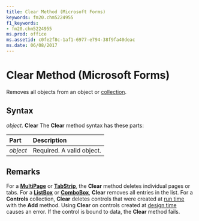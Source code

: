```yaml
---
title: Clear Method (Microsoft Forms)
keywords: fm20.chm5224955
f1_keywords:
- fm20.chm5224955
ms.prod: office
ms.assetid: c0fe2f8c-1af1-6977-e794-38f9fa40deac
ms.date: 06/08/2017
---
```



# Clear Method (Microsoft Forms)



Removes all objects from an object or [collection](../../Glossary/vbe-glossary.md#collection).

## Syntax

_object_. **Clear**
The  **Clear** method syntax has these parts:


|Part|Description|
|:-----|:-----|
| _object_|Required. A valid object.|

## Remarks

For a  **[MultiPage](multipage-control.md)** or **[TabStrip](tabstrip-control.md)**, the **Clear** method deletes individual pages or tabs.
For a  **[ListBox](listbox-control.md)** or **[ComboBox](combobox-control.md)**, **Clear** removes all entries in the list.
For a  **Controls** collection, **Clear** deletes controls that were created at [run time](../../Glossary/vbe-glossary.md#run-time) with the **Add** method. Using **Clear** on controls created at [design time](../../Glossary/vbe-glossary.md#design-time) causes an error.
If the control is bound to data, the  **Clear** method fails.

